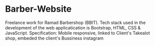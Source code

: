 # Barber-Website
Freelance work for Ramad Barbershop (BBIT).
Tech stack used in the development of the web applicatication is Bootstrap, HTML, CSS & JavaScript.
Specification: Mobile responsive, 
linked to Client's Takealot shop,
embeded the client's Bussiness instagram
